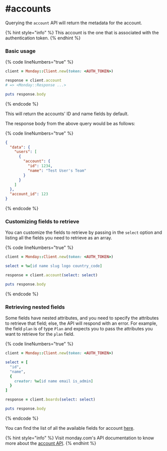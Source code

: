 # #accounts

Querying the `account` API will return the metadata for the account.

{% hint style="info" %}
This account is the one that is associated with the authentication token.
{% endhint %}

### Basic usage

{% code lineNumbers="true" %}
```ruby
client = Monday::Client.new(token: <AUTH_TOKEN>)

response = client.account
# => <Monday::Response ...>

puts response.body
```
{% endcode %}

This will return the accounts' ID and name fields by default.

The response body from the above query would be as follows:

{% code lineNumbers="true" %}
```json
{
  "data": {
    "users": [
      {
        "account": {
          "id": 1234,
          "name": "Test User's Team"
        }
      }
    ]
  },
  "account_id": 123
}
```
{% endcode %}

### Customizing fields to retrieve

You can customize the fields to retrieve by passing in the `select` option and listing all the fields you need to retrieve as an array.

{% code lineNumbers="true" %}
```ruby
client = Monday::Client.new(token: <AUTH_TOKEN>)

select = %w[id name slug logo country_code]

response = client.account(select: select)

puts response.body
```
{% endcode %}

### Retrieving nested fields

Some fields have nested attributes, and you need to specify the attributes to retrieve that field; else, the API will respond with an error. For example, the field `plan` is of type `Plan` and expects you to pass the attributes you want to retrieve for the `plan` field.

{% code lineNumbers="true" %}
```ruby
client = Monday::Client.new(token: <AUTH_TOKEN>)

select = [
  "id",
  "name",
  {
    creator: %w[id name email is_admin]
  }
]

response = client.boards(select: select)

puts response.body
```
{% endcode %}

You can find the list of all the available fields for account [here](https://developer.monday.com/api-reference/docs/account#fields).

{% hint style="info" %}
Visit monday.com's API documentation to know more about the [account API](https://developer.monday.com/api-reference/docs/account).
{% endhint %}
